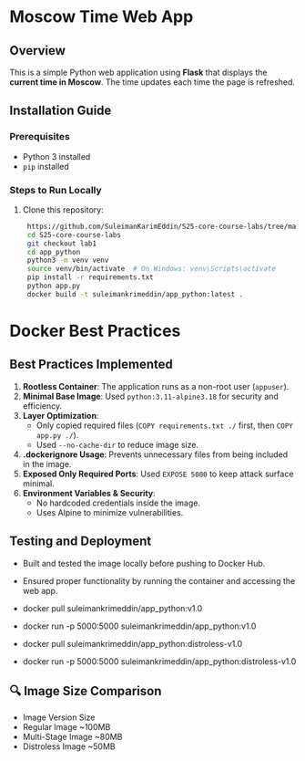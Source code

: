 # Moscow Time Web App

## Overview
This is a simple Python web application using **Flask** that displays the **current time in Moscow**. The time updates each time the page is refreshed.

## Installation Guide

### Prerequisites
- Python 3 installed
- `pip` installed

### Steps to Run Locally
1. Clone this repository:
   ```bash
    https://github.com/SuleimanKarimEddin/S25-core-course-labs/tree/master
    cd S25-core-course-labs
    git checkout lab1
    cd app_python
    python3 -m venv venv
    source venv/bin/activate  # On Windows: venv\Scripts\activate
    pip install -r requirements.txt
    python app.py 
    docker build -t suleimankrimeddin/app_python:latest .
   ```

# Docker Best Practices

## Best Practices Implemented

1. **Rootless Container**: The application runs as a non-root user (`appuser`).
2. **Minimal Base Image**: Used `python:3.11-alpine3.18` for security and efficiency.
3. **Layer Optimization**:
   - Only copied required files (`COPY requirements.txt ./` first, then `COPY app.py ./`).
   - Used `--no-cache-dir` to reduce image size.
4. **.dockerignore Usage**: Prevents unnecessary files from being included in the image.
5. **Exposed Only Required Ports**: Used `EXPOSE 5000` to keep attack surface minimal.
6. **Environment Variables & Security**:
   - No hardcoded credentials inside the image.
   - Uses Alpine to minimize vulnerabilities.

## **Testing and Deployment**
- Built and tested the image locally before pushing to Docker Hub.
- Ensured proper functionality by running the container and accessing the web app.
- docker pull suleimankrimeddin/app_python:v1.0
- docker run -p 5000:5000 suleimankrimeddin/app_python:v1.0

- docker pull suleimankrimeddin/app_python:distroless-v1.0
- docker run -p 5000:5000 suleimankrimeddin/app_python:distroless-v1.0

## **🔍 Image Size Comparison**
   - Image Version	Size
   - Regular Image	~100MB
   - Multi-Stage Image	~80MB
   - Distroless Image	~50MB


